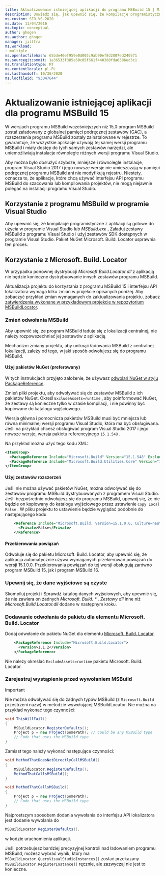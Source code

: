 ```yaml
---
title: Aktualizowanie istniejącej aplikacji do programu MSBuild 15 | Microsoft Docs
description: Dowiedz się, jak upewnić się, że kompilacje programistyczne z aplikacji są gotowe do użycia w programie Visual Studio lub MSBuild.exe.
ms.custom: SEO-VS-2020
ms.date: 11/04/2016
ms.topic: conceptual
author: ghogen
ms.author: ghogen
manager: jillfra
ms.workload:
- multiple
ms.openlocfilehash: 65bde46ef959e0d005c9ab90ef8d2807ed240571
ms.sourcegitcommit: 1a36533f385e50c05f661f440380fda6386ed3c1
ms.translationtype: MT
ms.contentlocale: pl-PL
ms.lasthandoff: 10/30/2020
ms.locfileid: "93047644"
---
```

# <a name="update-an-existing-application-for-msbuild-15"></a>Aktualizowanie istniejącej aplikacji dla programu MSBuild 15

W wersjach programu MSBuild wcześniejszych niż 15,0 program MSBuild został załadowany z globalnej pamięci podręcznej zestawów (GAC), a rozszerzenia programu MSBuild zostały zainstalowane w rejestrze. To gwarantuje, że wszystkie aplikacje używają tej samej wersji programu MSBuild i miały dostęp do tych samych zestawów narzędzi, ale uniemożliwiają instalacje równoległe różnych wersji programu Visual Studio.

Aby można było obsłużyć szybsze, mniejsze i równoległe instalacje, program Visual Studio 2017 i jego nowsze wersje nie umieszczają w pamięci podręcznej programu MSBuild ani nie modyfikują rejestru. Niestety, oznacza to, że aplikacje, które chcą używać interfejsu API programu MSBuild do szacowania lub kompilowania projektów, nie mogą niejawnie polegać na instalacji programu Visual Studio.

## <a name="use-msbuild-from-visual-studio"></a>Korzystanie z programu MSBuild w programie Visual Studio

Aby upewnić się, że kompilacje programistyczne z aplikacji są gotowe do użycia w programie Visual Studio lub *MSBuild.exe* , Załaduj zestawy MSBuild z programu Visual Studio i użyj zestawów SDK dostępnych w programie Visual Studio. Pakiet NuGet Microsoft. Build. Locator usprawnia ten proces.

## <a name="use-microsoftbuildlocator"></a>Korzystanie z Microsoft. Build. Locator

W przypadku ponownej dystrybucji *Microsoft.Build.Locator.dll* z aplikacją nie będzie konieczne dystrybuowanie innych zestawów programu MSBuild.

Aktualizacja projektu do korzystania z programu MSBuild 15 i interfejsu API lokalizatora wymaga kilku zmian w projekcie opisanych poniżej. Aby zobaczyć przykład zmian wymaganych do zaktualizowania projektu, zobacz [zatwierdzenia wykonane w przykładowym projekcie w repozytorium MSBuildLocator](https://github.com/Microsoft/MSBuildLocator/commits/example-updating-to-msbuild-15).

### <a name="change-msbuild-references"></a>Zmień odwołania MSBuild

Aby upewnić się, że program MSBuild ładuje się z lokalizacji centralnej, nie należy rozpowszechniać jej zestawów z aplikacją.

Mechanizm zmiany projektu, aby uniknąć ładowania MSBuild z centralnej lokalizacji, zależy od tego, w jaki sposób odwołujesz się do programu MSBuild.

#### <a name="use-nuget-packages-preferred"></a>Użyj pakietów NuGet (preferowany)

W tych instrukcjach przyjęto założenie, że używasz [odwołań NuGet w stylu PackageReference](/nuget/consume-packages/package-references-in-project-files).

Zmień pliki projektu, aby odwoływać się do zestawów MSBuild z ich pakietów NuGet. Określ `ExcludeAssets=runtime` , aby poinformować NuGet, że zestawy są konieczne tylko w czasie kompilacji, i nie powinny być kopiowane do katalogu wyjściowego.

Wersja główna i pomocnicza pakietów MSBuild musi być mniejsza lub równa minimalnej wersji programu Visual Studio, która ma być obsługiwana. Jeśli na przykład chcesz obsługiwać program Visual Studio 2017 i jego nowsze wersje, wersja pakietu referencyjnego `15.1.548` .

Na przykład można użyć tego kodu XML:

```xml
<ItemGroup>
  <PackageReference Include="Microsoft.Build" Version="15.1.548" ExcludeAssets="runtime" />
  <PackageReference Include="Microsoft.Build.Utilities.Core" Version="15.1.548" ExcludeAssets="runtime" />
</ItemGroup>
```

#### <a name="use-extension-assemblies"></a>Użyj zestawów rozszerzeń

Jeśli nie można używać pakietów NuGet, można odwoływać się do zestawów programu MSBuild dystrybuowanych z programem Visual Studio. Jeśli bezpośrednio odwołujesz się do programu MSBuild, upewnij się, że nie będzie on kopiowany do katalogu wyjściowego przez ustawienie `Copy Local` `False` . W pliku projektu to ustawienie będzie wyglądać podobnie do następującego kodu:

```xml
    <Reference Include="Microsoft.Build, Version=15.1.0.0, Culture=neutral, PublicKeyToken=b03f5f7f11d50a3a, processorArchitecture=MSIL">
      <Private>False</Private>
    </Reference>
```

#### <a name="binding-redirects"></a>Przekierowania powiązań

Odwołuje się do pakietu Microsoft. Build. Locator, aby upewnić się, że aplikacja automatycznie używa wymaganych przekierowań powiązań do wersji 15.1.0.0. Przekierowania powiązań do tej wersji obsługują zarówno program MSBuild 15, jak i program MSBuild 16.

### <a name="ensure-output-is-clean"></a>Upewnij się, że dane wyjściowe są czyste

Skompiluj projekt i Sprawdź katalog danych wyjściowych, aby upewnić się, że nie zawiera on żadnych *Microsoft. Build. \* . Zestawy dll* inne niż *Microsoft.Build.Locator.dll* dodane w następnym kroku.

### <a name="add-package-reference-for-microsoftbuildlocator"></a>Dodawanie odwołania do pakietu dla elementu Microsoft. Build. Locator

Dodaj odwołanie do pakietu NuGet dla elementu [Microsoft. Build. Locator](https://www.nuget.org/packages/Microsoft.Build.Locator/).

```xml
    <PackageReference Include="Microsoft.Build.Locator">
      <Version>1.1.2</Version>
    </PackageReference>
```

Nie należy określać `ExcludeAssets=runtime` pakietu Microsoft. Build. Locator.

### <a name="register-instance-before-calling-msbuild"></a>Zarejestruj wystąpienie przed wywołaniem MSBuild

> [!IMPORTANT]
> Nie można odwoływać się do żadnych typów MSBuild (z `Microsoft.Build` przestrzeni nazw) w metodzie wywołującej MSBuildLocator. Nie można na przykład wykonać tego czynności:
>
> ```csharp
> void ThisWillFail()
> {
>     MSBuildLocator.RegisterDefaults();
>     Project p = new Project(SomePath); // Could be any MSBuild type
>     // Code that uses the MSBuild type
> }
> ```
>
> Zamiast tego należy wykonać następujące czynności:
>
> ```csharp
> void MethodThatDoesNotDirectlyCallMSBuild()
> {
>     MSBuildLocator.RegisterDefaults();
>     MethodThatCallsMSBuild();
> }
> 
> void MethodThatCallsMSBuild()
> {
>     Project p = new Project(SomePath);
>     // Code that uses the MSBuild type
> }
> ```

Najprostszym sposobem dodania wywołania do interfejsu API lokalizatora jest dodanie wywołania do

```csharp
MSBuildLocator.RegisterDefaults();
```

w kodzie uruchomienia aplikacji.

Jeśli potrzebujesz bardziej precyzyjnej kontroli nad ładowaniem programu MSBuild, możesz wybrać wynik, który ma `MSBuildLocator.QueryVisualStudioInstances()` zostać przekazany `MSBuildLocator.RegisterInstance()` ręcznie, ale zazwyczaj nie jest to konieczne.
